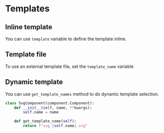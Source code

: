 # Templates

## Inline template

You can use `template` variable to define the template inline.

## Template file

To use an external template file, set the `template_name` variable

## Dynamic template

You can use `get_template_names` method to do dynamic template selection.

```python
class SvgComponent(component.Component):
    def __init__(self, name, **kwargs):
        self.name = name

    def get_template_name(self):
        return f"svg_{self.name}.svg"
```
